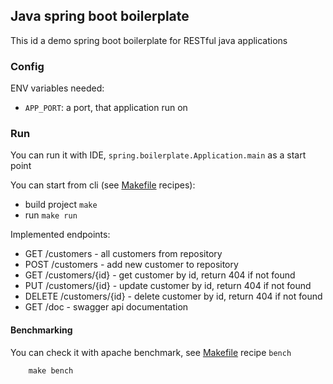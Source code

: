 ## Java spring boot boilerplate

This id a demo spring boot boilerplate for RESTful java applications

### Config

ENV variables needed:

- `APP_PORT`: a port, that application run on

### Run

You can run it with IDE, `spring.boilerplate.Application.main` as a start point
 
You can start from cli (see [Makefile](./Makefile) recipes):

- build project `make`
- run `make run`

Implemented endpoints:

- GET /customers - all customers from repository
- POST /customers - add new customer to repository
- GET /customers/{id} - get customer by id, return 404 if not found
- PUT /customers/{id} - update customer by id, return 404 if not found
- DELETE /customers/{id} - delete customer by id, return 404 if not found
- GET /doc - swagger api documentation

#### Benchmarking

You can check it with apache benchmark, see [Makefile](./Makefile) recipe `bench`

```shell
    make bench
```